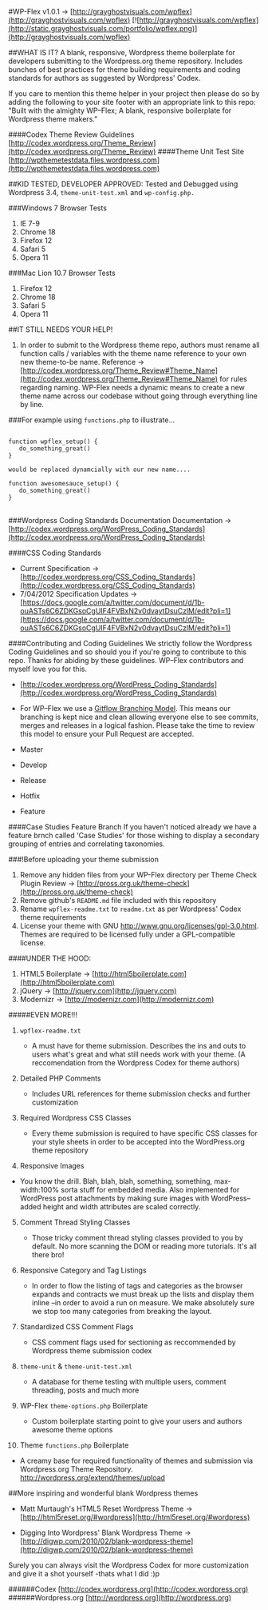 #WP-Flex v1.0.1 &rarr; [http://grayghostvisuals.com/wpflex](http://grayghostvisuals.com/wpflex)
[![http://grayghostvisuals.com/wpflex](http://static.grayghostvisuals.com/portfolio/wpflex.png)](http://grayghostvisuals.com/wpflex)

##WHAT IS IT?
A blank, responsive, Wordpress theme boilerplate for developers submitting to the Wordpress.org theme repository. Includes bunches of best practices for theme building requirements and coding standards for authors as suggested by Wordpress' Codex. 

If you care to mention this theme helper in your project then please do so by adding the following to your site footer with an appropriate link to this repo:
"Built with the almighty WP&ndash;Flex; A blank, responsive boilerplate for Wordpress theme makers."

####Codex Theme Review Guidelines
[http://codex.wordpress.org/Theme_Review](http://codex.wordpress.org/Theme_Review)
####Theme Unit Test Site
[http://wpthemetestdata.files.wordpress.com](http://wpthemetestdata.files.wordpress.com)

##KID TESTED, DEVELOPER APPROVED:
Tested and Debugged using Wordpress 3.4, <code>theme-unit-test.xml</code> and <code>wp-config.php.</code>

###Windows 7 Browser Tests
1. IE       7-9
2. Chrome  18
3. Firefox 12
4. Safari   5
5. Opera   11

###Mac Lion 10.7 Browser Tests
1. Firefox 12
2. Chrome  18
3. Safari   5
4. Opera   11

##IT STILL NEEDS YOUR HELP!
1. In order to submit to the Wordpress theme repo, authors must rename all function calls / variables with the theme name reference to your own new theme-to-be name. 
Reference &rarr; [http://codex.wordpress.org/Theme_Review#Theme_Name](http://codex.wordpress.org/Theme_Review#Theme_Name) for rules regarding naming. WP-Flex needs a dynamic means to create a new theme name across our codebase without going through everything line by line.

###For example
using <code>functions.php</code> to illustrate&hellip;
<pre>
<code>
function wpflex_setup() {
   do_something_great()
}

would be replaced dynamcially with our new name....

function awesomesauce_setup() {
   do_something_great()
}
</code>
</pre>

###Wordpress Coding Standards Documentation
Documentation &rarr; [http://codex.wordpress.org/WordPress_Coding_Standards](http://codex.wordpress.org/WordPress_Coding_Standards)

####CSS Coding Standards
* Current Specification &rarr; [http://codex.wordpress.org/CSS_Coding_Standards](http://codex.wordpress.org/CSS_Coding_Standards)
* 7/04/2012 Specification Updates &rarr; [https://docs.google.com/a/twitter.com/document/d/1b-ouASTs6C6ZDKGsoCgUIF4FVBxN2v0dvaytDsuCzlM/edit?pli=1](https://docs.google.com/a/twitter.com/document/d/1b-ouASTs6C6ZDKGsoCgUIF4FVBxN2v0dvaytDsuCzlM/edit?pli=1)

####Contributing and Coding Guidelines
We strictly follow the Wordpress Coding Guidelines and so should you if you're going to contribute to this repo. Thanks for abiding by these guidelines. WP&ndash;Flex contributors and myself love you for this.
* [http://codex.wordpress.org/WordPress_Coding_Standards](http://codex.wordpress.org/WordPress_Coding_Standards)

* For WP&ndash;Flex we use a [Gitflow Branching Model](http://nvie.com/posts/a-successful-git-branching-model). This means our branching is kept nice and clean allowing everyone else to see commits, merges and releases in a logical fashion. Please take the time to review this model to ensure your Pull Request are accepted.
* Master
* Develop
* Release
* Hotfix
* Feature

####Case Studies Feature Branch
If you haven't noticed already we have a feature brnch called 'Case Studies' for those wishing to display a secondary grouping of entries and correlating taxonomies.

###!Before uploading your theme submission
1. Remove any hidden files from your WP-Flex directory per Theme Check Plugin Review &rarr; [http://pross.org.uk/theme-check](http://pross.org.uk/theme-check)
2. Remove github's <code>README.md</code> file included with this repository
3. Rename <code>wpflex-readme.txt</code> to <code>readme.txt</code> as per Wordpress' Codex theme requirements
4. License your theme with GNU http://www.gnu.org/licenses/gpl-3.0.html. Themes are required to be licensed fully under a GPL-compatible license.

####UNDER THE HOOD:
1. HTML5 Boilerplate &rarr; [http://html5boilerplate.com](http://html5boilerplate.com)
2. jQuery &rarr; [http://jquery.com](http://jquery.com)
3. Modernizr &rarr; [http://modernizr.com](http://modernizr.com)

#####EVEN MORE!!!
1. <code>wpflex-readme.txt</code>
   * A must have for theme submission. Describes the ins and outs
   to users what's great and what still needs work with your theme.
   (A reccomendation from the Wordpress Codex for theme authors)

2. Detailed PHP Comments
   * Includes URL references for theme submission checks and further customization

3. Required Wordpress CSS Classes
   * Every theme submission is required to have specific CSS classes for your style sheets in order to be accepted into the WordPress.org theme repository

4. Responsive Images
  * You know the drill. Blah, blah, blah, something, something, max-width:100% sorta stuff for embedded media.   Also implemented for WordPress post attachments by making sure images with WordPress–added height and width attributes are scaled correctly.

5. Comment Thread Styling Classes
   * Those tricky comment thread styling classes provided to you by default. No more scanning the DOM or reading more tutorials. It's all there bro!

6. Responsive Category and Tag Listings
   * In order to flow the listing of tags and categories as the browser expands and contracts we must break up the lists and display them inline –in order to avoid a run on measure. We make absolutely sure we stop too many categories from breaking the layout.

7. Standardized CSS Comment Flags
   * CSS comment flags used for sectioning as reccommended by Wordpress theme submission codex

8. <code>theme-unit</code> &amp; <code>theme-unit-test.xml</code>
   * A database for theme testing with multiple users, comment threading, posts and much more

9. WP-Flex <code>theme-options.php</code> Boilerplate
   * Custom boilerplate starting point to give your users and authors awesome theme options

10. Theme <code>functions.php</code> Boilerplate
   * A creamy base for required functionality of themes and submission via Wordpress.org Theme Repository. http://wordpress.org/extend/themes/upload


##More inspiring and wonderful blank Wordpress themes

* Matt Murtaugh's HTML5 Reset Wordpress Theme &rarr; [http://html5reset.org/#wordpress](http://html5reset.org/#wordpress)

* Digging Into Wordpress' Blank Wordpress Theme &rarr; [http://digwp.com/2010/02/blank-wordpress-theme](http://digwp.com/2010/02/blank-wordpress-theme)


Surely you can always visit the Wordpress Codex for more customization and give it a shot yourself
-thats what I did :)p

######Codex
[http://codex.wordpress.org](http://codex.wordpress.org)
######Wordpress.org
[http://wordpress.org](http://wordpress.org)